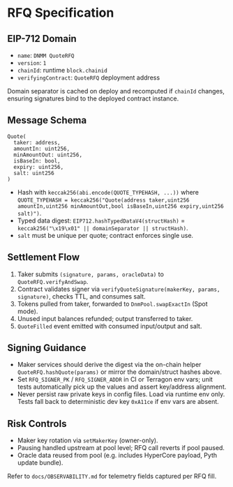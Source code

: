 # RFQ Specification

## EIP-712 Domain
- `name`: `DNMM QuoteRFQ`
- `version`: `1`
- `chainId`: runtime `block.chainid`
- `verifyingContract`: `QuoteRFQ` deployment address

Domain separator is cached on deploy and recomputed if `chainId` changes, ensuring signatures bind to the deployed contract instance.

## Message Schema
```text
Quote(
  taker: address,
  amountIn: uint256,
  minAmountOut: uint256,
  isBaseIn: bool,
  expiry: uint256,
  salt: uint256
)
```
- Hash with `keccak256(abi.encode(QUOTE_TYPEHASH, ...))` where `QUOTE_TYPEHASH = keccak256("Quote(address taker,uint256 amountIn,uint256 minAmountOut,bool isBaseIn,uint256 expiry,uint256 salt)")`.
- Typed data digest: `EIP712.hashTypedDataV4(structHash)` = `keccak256("\x19\x01" || domainSeparator || structHash)`.
- `salt` must be unique per quote; contract enforces single use.

## Settlement Flow
1. Taker submits `(signature, params, oracleData)` to `QuoteRFQ.verifyAndSwap`.
2. Contract validates signer via `verifyQuoteSignature(makerKey, params, signature)`, checks TTL, and consumes salt.
3. Tokens pulled from taker, forwarded to `DnmPool.swapExactIn` (Spot mode).
4. Unused input balances refunded; output transferred to taker.
5. `QuoteFilled` event emitted with consumed input/output and salt.

## Signing Guidance
- Maker services should derive the digest via the on-chain helper `QuoteRFQ.hashQuote(params)` or mirror the domain/struct hashes above.
- Set `RFQ_SIGNER_PK` / `RFQ_SIGNER_ADDR` in CI or Terragon env vars; unit tests automatically pick up the values and assert key/address alignment.
- Never persist raw private keys in config files. Load via runtime env only. Tests fall back to deterministic dev key `0xA11ce` if env vars are absent.

## Risk Controls
- Maker key rotation via `setMakerKey` (owner-only).
- Pausing handled upstream at pool level; RFQ call reverts if pool paused.
- Oracle data reused from pool (e.g. includes HyperCore payload, Pyth update bundle).

Refer to `docs/OBSERVABILITY.md` for telemetry fields captured per RFQ fill.

